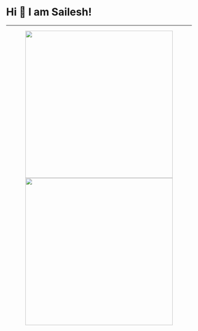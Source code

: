 # Hi 👋 I am Sailesh! 
---
<p align="center">
  <img src="https://github-readme-stats.vercel.app/api?username=SaileshMrzn&show_icons=true&theme=bear" width="400">
  <img src="https://github-readme-streak-stats.herokuapp.com?user=SaileshMrzn&theme=dark&hide_border=true" width="400">
</p>
